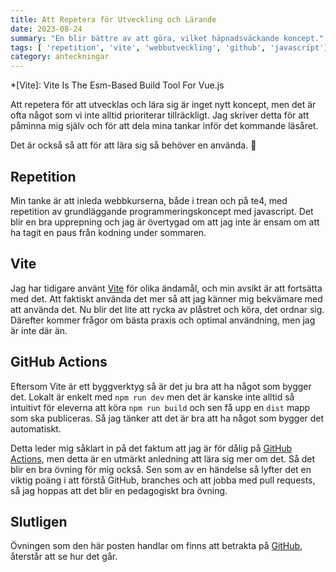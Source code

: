 ```yaml
---
title: Att Repetera för Utveckling och Lärande
date: 2023-08-24
summary: "En blir bättre av att göra, vilket häpnadsväckande koncept."
tags: [ 'repetition', 'vite', 'webbutveckling', 'github', 'javascript']
category: anteckningar
---
```


*[Vite]: Vite Is The Esm-Based Build Tool For Vue.js

Att repetera för att utvecklas och lära sig är inget nytt koncept, men det är ofta något som vi inte alltid prioriterar tillräckligt. Jag skriver detta för att påminna mig själv och för att dela mina tankar inför det kommande läsåret.

Det är också så att för att lära sig så behöver en använda. 🤯

## Repetition

Min tanke är att inleda webbkurserna, både i trean och på te4, med repetition av grundläggande programmeringskoncept med javascript. Det blir en bra upprepning och jag är övertygad om att jag inte är ensam om att ha tagit en paus från kodning under sommaren.

## Vite

Jag har tidigare använt [Vite](https://vitejs.dev/) för olika ändamål, och min avsikt är att fortsätta med det. Att faktiskt använda det mer så att jag känner mig bekvämare med att använda det. Nu blir det lite att rycka av plåstret och köra, det ordnar sig. Därefter kommer frågor om bästa praxis och optimal användning, men jag är inte där än.

## GitHub Actions

Eftersom Vite är ett byggverktyg så är det ju bra att ha något som bygger det. Lokalt är enkelt med `npm run dev` men det är kanske inte alltid så intuitivt för eleverna att köra `npm run build` och sen få upp en `dist` mapp som ska publiceras. Så jag tänker att det är bra att ha något som bygger det automatiskt.

Detta leder mig såklart in på det faktum att jag är för dålig på [GitHub Actions](https://github.com/features/actions), men detta är en utmärkt anledning att lära sig mer om det. Så det blir en bra övning för mig också.
Sen som av en händelse så lyfter det en viktig poäng i att förstå GitHub, branches och att jobba med pull requests, så jag hoppas att det blir en pedagogiskt bra övning.

## Slutligen

Övningen som den här posten handlar om finns att betrakta på [GitHub](https://github.com/jensadev/wu2-js), återstår att se hur det går.

